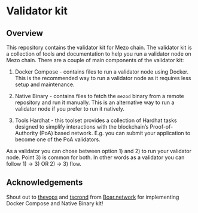# Validator kit

## Overview

This repository contains the validator kit for Mezo chain. The validator kit is a collection of tools and documentation to help you run a validator node on Mezo chain. There are a couple of main components of the validator kit:

1) Docker Compose - contains files to run a validator node using Docker. This is the recommended way to run a validator node as it requires less setup and maintenance.

2) Native Binary - contains files to fetch the `mezod` binary from a remote repository and run it manually. This is an alternative way to run a validator node if you prefer to run it natively.

3) Tools Hardhat - this toolset provides a collection of Hardhat tasks designed to simplify interactions with the blockchain’s Proof-of-Authority (PoA) based network. E.g. you can submit your application to become one of the PoA validators.

As a validator you can chose between option 1) and 2) to run your validator node. Point 3) is common for both. In other words as a validator you can follow 1) -> 3) OR 2) -> 3) flow.

## Acknowledgements

Shout out to [thevops](https://github.com/thevops) and [tscrond](https://github.com/tscrond) from [Boar.network](https://boar.network/) for implementing Docker Compose and Native Binary kit!
